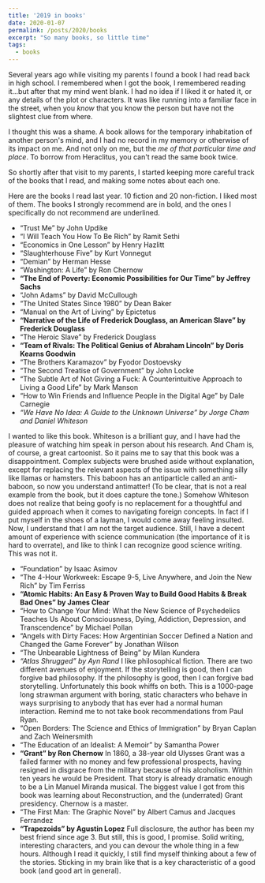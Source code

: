 ```yaml
---
title: '2019 in books'
date: 2020-01-07
permalink: /posts/2020/books
excerpt: "So many books, so little time"
tags:
  - books
---
```


Several years ago while visiting my parents I found a book I had read back in high school. I remembered when I got the book, I remembered reading it...but after that my mind went blank. I had no idea if I liked it or hated it, or any details of the plot or characters. It was like running into a familiar face in the street, when you *know* that you know the person but have not the slightest clue from where.

I thought this was a shame. A book allows for the temporary inhabitation of another person's mind, and I had no record in my memory or otherwise of its impact on me. And not only on me, but the *me of that particular time and place*. To borrow from Heraclitus, you can't read the same book twice.

So shortly after that visit to my parents, I started keeping more careful track of the books that I read, and making some notes about each one. 

Here are the books I read last year. 10 fiction and 20 non-fiction. I liked most of them. The books I strongly recommend are in bold, and the ones I specifically do not recommend are underlined.

* “Trust Me” by John Updike
* “I Will Teach You How To Be Rich” by Ramit Sethi
* “Economics in One Lesson” by Henry Hazlitt
* “Slaughterhouse Five” by Kurt Vonnegut
* “Demian” by Herman Hesse
* “Washington: A Life” by Ron Chernow
* **“The End of Poverty: Economic Possibilities for Our Time” by Jeffrey Sachs**
* “John Adams” by David McCullough
* “The United States Since 1980” by Dean Baker
* “Manual on the Art of Living” by Epictetus
* **“Narrative of the Life of Frederick Douglass, an American Slave” by Frederick Douglass**
* “The Heroic Slave” by Frederick Douglass
* **“Team of Rivals: The Political Genius of Abraham Lincoln” by Doris Kearns Goodwin**
* “The Brothers Karamazov” by Fyodor Dostoevsky
* “The Second Treatise of Government” by John Locke
* “The Subtle Art of Not Giving a Fuck: A Counterintuitive Approach to Living a Good Life” by Mark Manson
* “How to Win Friends and Influence People in the Digital Age” by Dale Carnegie
* _“We Have No Idea: A Guide to the Unknown Universe” by Jorge Cham and Daniel Whiteson_

I wanted to like this book. Whiteson is a brilliant guy, and I have had the pleasure of watching him speak in person about his research. And Cham is, of course, a great cartoonist. So it pains me to say that this book was a disappointment. Complex subjects were brushed aside without explanation, except for replacing the relevant aspects of the issue with something silly like llamas or hamsters. This baboon has an antiparticle called an anti-baboon, so now you understand antimatter! (To be clear, that is not a real example from the book, but it does capture the tone.) Somehow Whiteson does not realize that being goofy is no replacement for a thoughtful and guided approach when it comes to navigating foreign concepts. In fact if I put myself in the shoes of a layman, I would come away feeling insulted. Now, I understand that I am not the target audience. Still, I have a decent amount of experience with science communication (the importance of it is hard to overrate), and like to think I can recognize good science writing. This was not it.

* “Foundation” by Isaac Asimov
* “The 4-Hour Workweek: Escape 9-5, Live Anywhere, and Join the New Rich” by Tim Ferriss
* **“Atomic Habits: An Easy & Proven Way to Build Good Habits & Break Bad Ones” by James Clear**
* “How to Change Your Mind: What the New Science of Psychedelics Teaches Us About Consciousness, Dying, Addiction, Depression, and Transcendence” by Michael Pollan
* “Angels with Dirty Faces: How Argentinian Soccer Defined a Nation and Changed the Game Forever” by Jonathan Wilson
* “The Unbearable Lightness of Being” by Milan Kundera
* _“Atlas Shrugged” by Ayn Rand_
I like philosophical fiction. There are two different avenues of enjoyment. If the storytelling is good, then I can forgive bad philosophy. If the philosophy is good, then I can forgive bad storytelling. Unfortunately this book whiffs on both. This is a 1000-page long strawman argument with boring, static characters who behave in ways surprising to anybody that has ever had a normal human interaction. Remind me to not take book recommendations from Paul Ryan. 
* “Open Borders: The Science and Ethics of Immigration” by Bryan Caplan and Zach Weinersmith
* “The Education of an Idealist: A Memoir” by Samantha Power
* **“Grant” by Ron Chernow**
In 1860, a 38-year old Ulysses Grant was a failed farmer with no money and few professional prospects, having resigned in disgrace from the military because of his alcoholism. Within ten years he would be President. That story is already dramatic enough to be a Lin Manuel Miranda musical. The biggest value I got from this book was learning about Reconstruction, and the (underrated) Grant presidency. Chernow is a master.
* “The First Man: The Graphic Novel” by Albert Camus and Jacques Ferrandez
* **“Trapezoids” by Agustin Lopez**
Full disclosure, the author has been my best friend since age 3. But still, this is good, I promise. Solid writing, interesting characters, and you can devour the whole thing in a few hours. Although I read it quickly, I still find myself thinking about a few of the stories. Sticking in my brain like that is a key characteristic of a good book (and good art in general). 
